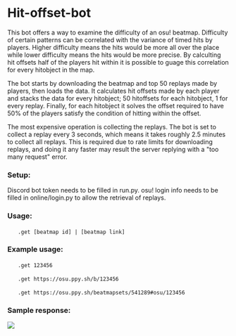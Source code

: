 # Hit-offset-bot

This bot offers a way to examine the difficulty of an osu! beatmap. Difficulty of certain patterns can be correlated with the 
variance of timed hits by players. Higher difficulty means the hits would be more all over the place while lower difficulty
means the hits would be more precise. By calculting hit offsets half of the players hit within it is possible to guage this 
correlation for every hitobject in the map.

The bot starts by downloading the beatmap and top 50 replays made by players, then loads the data. It calculates hit offsets
made by each player and stacks the data for every hitobject; 50 hitoffsets for each hitobject, 1 for every replay. Finally, for
each hitobject it solves the offset required to have 50% of the players satisfy the condition of hitting within the offset.

The most expensive operation is collecting the replays. The bot is set to collect a replay every 3 seconds, which means it takes 
roughly 2.5 minutes to collect all replays. This is required due to rate limits for downloading replays, and doing it any faster
may result the server replying with a "too many request" error.

### Setup:

Discord bot token needs to be filled in run.py. osu! login info needs to be filled in online/login.py to allow the retrieval of replays.


### Usage:
&nbsp;&nbsp;&nbsp;&nbsp;&nbsp;&nbsp;`.get [beatmap id] | [beatmap link]`

### Example usage:
&nbsp;&nbsp;&nbsp;&nbsp;&nbsp;&nbsp;`.get 123456`

&nbsp;&nbsp;&nbsp;&nbsp;&nbsp;&nbsp;`.get https://osu.ppy.sh/b/123456`

&nbsp;&nbsp;&nbsp;&nbsp;&nbsp;&nbsp;`.get https://osu.ppy.sh/beatmapsets/541289#osu/123456`


### Sample response:
![](https://i.imgur.com/adwVByh.png)

